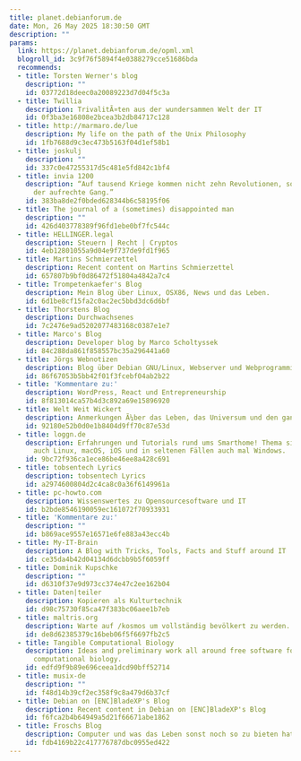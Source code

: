 ```yaml
---
title: planet.debianforum.de
date: Mon, 26 May 2025 18:30:50 GMT
description: ""
params:
  link: https://planet.debianforum.de/opml.xml
  blogroll_id: 3c9f76f5894f4e0388279cce51686bda
  recommends:
  - title: Torsten Werner's blog
    description: ""
    id: 03772d18deec0a20089223d7d04f5c3a
  - title: Twillia
    description: TrivalitÃ¤ten aus der wundersammen Welt der IT
    id: 0f3ba3e16808e2bcea3b2db84717c128
  - title: http://marmaro.de/lue
    description: My life on the path of the Unix Philosophy
    id: 1fb7688d9c3ec473b5163f04d1ef58b1
  - title: joskulj
    description: ""
    id: 337c0e47255317d5c481e5fd842c1bf4
  - title: invia 1200
    description: “Auf tausend Kriege kommen nicht zehn Revolutionen, so schwer ist
      der aufrechte Gang.”
    id: 383ba8de2f0bded628344b6c58195f06
  - title: The journal of a (sometimes) disappointed man
    description: ""
    id: 426d403778389f96fd1ebe0bf7fc544c
  - title: HELLINGER.legal
    description: Steuern | Recht | Cryptos
    id: 4eb12801055a9d04e9f737de9fd1f965
  - title: Martins Schmierzettel
    description: Recent content on Martins Schmierzettel
    id: 657807b9bf0d86472f51804a4842a7c4
  - title: Trompetenkaefer's Blog
    description: Mein Blog über Linux, OSX86, News und das Leben.
    id: 6d1be8cf15fa2c0ac2ec5bbd3dc6d6bf
  - title: Thorstens Blog
    description: Durchwachsenes
    id: 7c2476e9ad5202077483168c0387e1e7
  - title: Marco's Blog
    description: Developer blog by Marco Scholtyssek
    id: 84c288da861f858557bc35a296441a60
  - title: Jörgs Webnotizen
    description: Blog über Debian GNU/Linux, Webserver und Webprogrammierung
    id: 86f67053b5bb42f01f3fcebf04ab2b22
  - title: 'Kommentare zu:'
    description: WordPress, React und Entrepreneurship
    id: 8f813014ca57b4d3c892a69e15896920
  - title: Welt Weit Wickert
    description: Anmerkungen Ã¼ber das Leben, das Universum und den ganzen Rest
    id: 92180e52b0d0e1b8404d9ff70c87e53d
  - title: loggn.de
    description: Erfahrungen und Tutorials rund ums Smarthome! Thema sind manchmal
      auch Linux, macOS, iOS und in seltenen Fällen auch mal Windows.
    id: 9bc72f936ca1ece86be46ee8a428c691
  - title: tobsentech Lyrics
    description: tobsentech Lyrics
    id: a2974600804d2c4ca8c0a36f6149961a
  - title: pc-howto.com
    description: Wissenswertes zu Opensourcesoftware und IT
    id: b2bde8546190059ec161072f70933931
  - title: 'Kommentare zu:'
    description: ""
    id: b869ace9557e16571e6fe883a43ecc4b
  - title: My-IT-Brain
    description: A Blog with Tricks, Tools, Facts and Stuff around IT
    id: ce35da4b42d04134d6dcbb9b5f6059ff
  - title: Dominik Kupschke
    description: ""
    id: d6310f37e9d973cc374e47c2ee162b04
  - title: Daten|teiler
    description: Kopieren als Kulturtechnik
    id: d98c75730f85ca47f383bc06aee1b7eb
  - title: maltris.org
    description: Warte auf /kosmos um vollständig bevölkert zu werden.
    id: de8d62385379c16beb06f5f6697fb2c5
  - title: Tangible Computational Biology
    description: Ideas and preliminary work all around free software for Debian and
      computational biology.
    id: edfd9f9b89e696ceea1dcd90bff52714
  - title: musix-de
    description: ""
    id: f48d14b39cf2ec358f9c8a479d6b37cf
  - title: Debian on [ENC]BladeXP's Blog
    description: Recent content in Debian on [ENC]BladeXP's Blog
    id: f6fca2b4b64949a5d21f66671abe1862
  - title: Froschs Blog
    description: Computer und was das Leben sonst noch so zu bieten hat
    id: fdb4169b22c417776787dbc0955ed422
---
```

